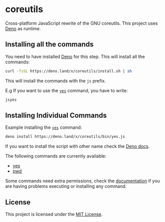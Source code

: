 # coreutils

Cross-platform JavaScript rewrite of the GNU coreutils. This project uses
[Deno](https://deno.land) as runtime.

## Installing all the commands

You need to have installed [Deno](https://deno.land/#installation) for this
step. This will install all the commands:

```bash
curl -fsSL https://deno.land/x/coreutils/install.sh | sh
```

This will install the commands with the `js` prefix.

E.g If you want to use the [`yes`](./bin/yes.ts) command, you have to write:

```bash
jsyes
```

## Installing Individual Commands

Example installing the [`yes`](./bin/yes.js) command:

```bash
deno install https://deno.land/x/coreutils/bin/yes.js
```

If you want to install the script with other name check the
[Deno docs](https://deno.land/manual/tools/script_installer).

The following commands are currently available:

- [yes](https://deno.land/x/coreutils/bin/yes.js)
- [pwd](https://deno.land/x/coreutils/bin/pwd.js)

Some commands need extra permissions, check the [documentation](./docs/) if you
are having problems executing or installing any command.

## License

This project is licensed under the [MIT License](./license).
